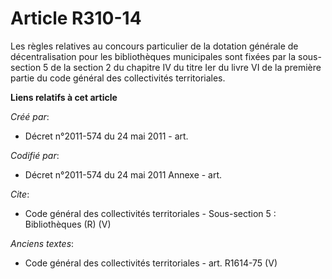 # Article R310-14

Les règles relatives au concours particulier de la dotation générale de décentralisation pour les bibliothèques municipales
sont fixées par la sous-section 5 de la section 2 du chapitre IV du titre Ier du livre VI de la première partie du code
général des collectivités territoriales.

**Liens relatifs à cet article**

_Créé par_:

  - Décret n°2011-574 du 24 mai 2011  - art.

_Codifié par_:

  - Décret n°2011-574 du 24 mai 2011 Annexe - art.

_Cite_:

  - Code général des collectivités territoriales -  Sous-section 5 : Bibliothèques (R) (V)

_Anciens textes_:

  - Code général des collectivités territoriales - art. R1614-75 (V)
